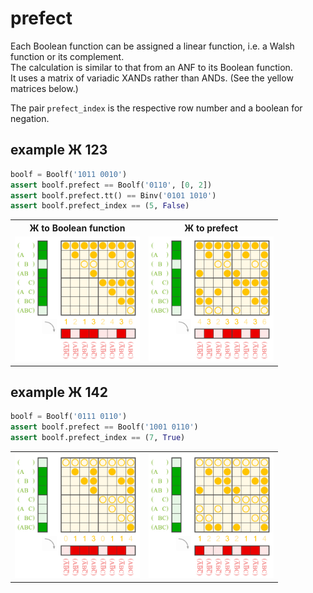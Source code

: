 # prefect

Each Boolean function can be assigned a linear function, i.e. a Walsh function or its complement.<br>
The calculation is similar to that from an ANF to its Boolean function.<br>
It uses a matrix of variadic XANDs rather than ANDs. (See the yellow matrices below.)

The pair `prefect_index` is the respective row number and a boolean for negation.


## example Ж 123

```python
boolf = Boolf('1011 0010')
assert boolf.prefect == Boolf('0110', [0, 2])
assert boolf.prefect.tt() == Binv('0101 1010')
assert boolf.prefect_index == (5, False)
```

<table>
    <tr>
        <th>Ж to Boolean function</th>
        <th>Ж to prefect</th>
    </tr>
    <tr>
        <td>
            <a href="https://commons.wikimedia.org/wiki/File:ANF_to_1011_0010.svg">
                <img src="../../_img/zhe/zhe_123_function.svg" width="200px">
            </a>
        </td>
        <td>
            <a href="https://commons.wikimedia.org/wiki/File:Zhe_1101_1110_(123)_to_prefect_5.svg">
                <img src="../../_img/zhe/zhe_123_prefect.svg" width="200px">
            </a>
        </td>
    </tr>
</table>

## example Ж 142

```python
boolf = Boolf('0111 0110')
assert boolf.prefect == Boolf('1001 0110')
assert boolf.prefect_index == (7, True)
```

<table>
    <tr>
        <td>
            <a href="https://commons.wikimedia.org/wiki/File:ANF_to_0111_0110.svg">
                <img src="../../_img/zhe/zhe_142_function.svg" width="200px">
            </a>
        </td>
        <td>
            <a href="https://commons.wikimedia.org/wiki/File:Zhe_0111_0001_(142)_to_prefect_~7.svg">
                <img src="../../_img/zhe/zhe_142_prefect.svg" width="200px">
            </a>
        </td>
    </tr>
</table>